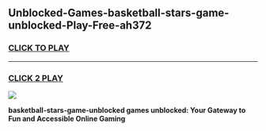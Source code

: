 
## Unblocked-Games-basketball-stars-game-unblocked-Play-Free-ah372
<h3>
<a href="https://premium76.site?title=basketball-stars-game-unblocked&ref=18A1">CLICK TO PLAY</a></h3>
<hr>

<h3>
<a href="https://premium76.site?title=basketball-stars-game-unblocked&ref=18A1">CLICK 2 PLAY</a>
  
</h3>

<a href="https://premium76.site?title=basketball-stars-game-unblocked&ref=18A1"><img src="https://clearcache.store/games.png"></a>


**basketball-stars-game-unblocked games unblocked: Your Gateway to Fun and Accessible Online Gaming**
